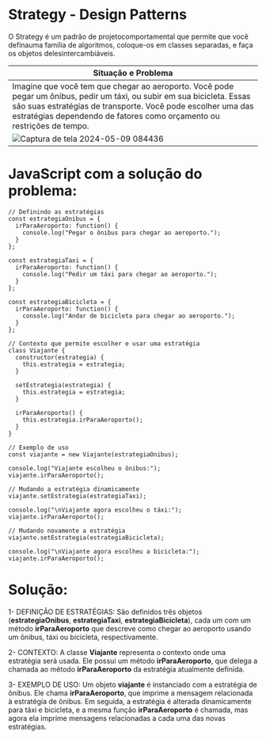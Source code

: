 # Strategy - Design Patterns

 O Strategy é um padrão de projetocomportamental que permite que você definauma família de algoritmos, coloque-os em classes separadas, e faça os objetos delesintercambiáveis.



|Situação e Problema|
|-|
| Imagine que você tem que chegar ao aeroporto. Você pode pegar um ônibus, pedir um táxi, ou subir em sua bicicleta. Essas são suas estratégias de transporte. Você pode escolher uma das estratégias dependendo de fatores como orçamento ou restrições de tempo.
|![Captura de tela 2024-05-09 084436](https://github.com/avilagabriella/Strategy/assets/140626679/749656c7-2723-4965-a387-a78a55935c08)|



# JavaScript com a solução do problema: 
```
// Definindo as estratégias
const estrategiaOnibus = {
  irParaAeroporto: function() {
    console.log("Pegar o ônibus para chegar ao aeroporto.");
  }
};

const estrategiaTaxi = {
  irParaAeroporto: function() {
    console.log("Pedir um táxi para chegar ao aeroporto.");
  }
};

const estrategiaBicicleta = {
  irParaAeroporto: function() {
    console.log("Andar de bicicleta para chegar ao aeroporto.");
  }
};

// Contexto que permite escolher e usar uma estratégia
class Viajante {
  constructor(estrategia) {
    this.estrategia = estrategia;
  }

  setEstrategia(estrategia) {
    this.estrategia = estrategia;
  }

  irParaAeroporto() {
    this.estrategia.irParaAeroporto();
  }
}

// Exemplo de uso
const viajante = new Viajante(estrategiaOnibus);

console.log("Viajante escolheu o ônibus:");
viajante.irParaAeroporto();

// Mudando a estratégia dinamicamente
viajante.setEstrategia(estrategiaTaxi);

console.log("\nViajante agora escolheu o táxi:");
viajante.irParaAeroporto();

// Mudando novamente a estratégia
viajante.setEstrategia(estrategiaBicicleta);

console.log("\nViajante agora escolheu a bicicleta:");
viajante.irParaAeroporto();
```

# Solução:

1- DEFINIÇÃO DE ESTRATÉGIAS: São definidos três objetos (**estrategiaOnibus**, **estrategiaTaxi**, **estrategiaBicicleta**), cada um com um método **irParaAeroporto** que descreve como chegar ao aeroporto usando um ônibus, táxi ou bicicleta, respectivamente.

2- CONTEXTO: A classe **Viajante** representa o contexto onde uma estratégia será usada. Ele possui um método **irParaAeroporto**, que delega a chamada ao método **irParaAeroporto** da estratégia atualmente definida.

3- EXEMPLO DE USO: Um objeto **viajante** é instanciado com a estratégia de ônibus. Ele chama **irParaAeroporto**, que imprime a mensagem relacionada à estratégia de ônibus. Em seguida, a estratégia é alterada dinamicamente para táxi e bicicleta, e a mesma função **irParaAeroporto** é chamada, mas agora ela imprime mensagens relacionadas a cada uma das novas estratégias.
